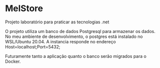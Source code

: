 # MelStore
Projeto laboratório para praticar as tecnologias .net

O projeto utiliza um banco de dados Postgresql para armazenar os dados. No meu ambiente de desenvolvimento, o postgres está instalado no WSL/Ubuntu 20.04.
A instancia responde no endereço Host=localhost;Port=5432;

Futuramente tanto a aplicação quanto o banco serão migrados para o Docker.
